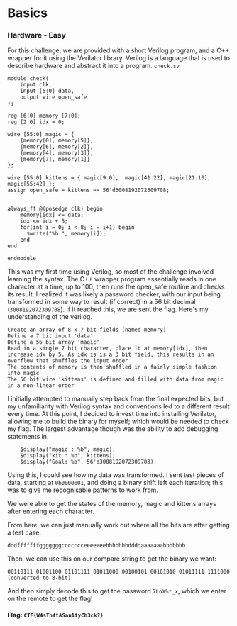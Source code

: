 # Basics
### Hardware - Easy
For this challenge, we are provided with a short Verilog program, and a C++ wrapper for it using the Verilator library. Verilog is a language that is used to describe hardware and abstract it into a program.
`check.sv`
```
module check(
    input clk,
    input [6:0] data,
    output wire open_safe
);

reg [6:0] memory [7:0];
reg [2:0] idx = 0;

wire [55:0] magic = {
    {memory[0], memory[5]},
    {memory[6], memory[2]},
    {memory[4], memory[3]},
    {memory[7], memory[1]}
};

wire [55:0] kittens = { magic[9:0],  magic[41:22], magic[21:10], magic[55:42] };
assign open_safe = kittens == 56'd3008192072309708;


always_ff @(posedge clk) begin
    memory[idx] <= data;
    idx <= idx + 5;
    for(int i = 0; i < 8; i = i+1) begin
      $write("%b ", memory[i]);
    end
end

endmodule
```
This was my first time using Verilog, so most of the challenge involved learning the syntax. The C++ wrapper program essentially reads in one character at a time, up to 100, then runs the open_safe routine and checks its result. I realized it was likely a password checker, with our input being transformed in some way to result (if correct) in a 56 bit decimal (`3008192072309708`). If it reached this, we are sent the flag. Here's my understanding of the verilog.
```
Create an array of 8 x 7 bit fields (named memory)
Define a 7 bit input 'data'
Define a 56 bit array 'magic'
Read in a single 7 bit character, place it at memory[idx], then increase idx by 5. As idx is is a 3 bit field, this results in an overflow that shuffles the input order
The contents of memory is then shuffled in a fairly simple fashion into magic
The 56 bit wire 'kittens' is defined and filled with data from magic in a non-linear order
```
I initially attempted to manually step back from the final expected bits, but my unfamiliarity with Verilog syntax and conventions led to a different result every time. At this point, I decided to invest time into installing Verilator, allowing me to build the binary for myself; which would be needed to check my flag. The largest advantage though was the ability to add debugging statements in.
```
    $display("magic : %b", magic);
    $display("kit : %b", kittens);
    $display("Goal: %b", 56'd3008192072309708);
```
Using this, I could see how my data was transformed. I sent test pieces of data, starting at `0b0000001`, and doing a binary shift left each iteration; this was to give me recognisable patterns to work from.

We were able to get the states of the memory, magic and kittens arrays after entering each character.

From here, we can just manually work out where all the bits are after getting a test case:

`dddfffffffgggggggccccccceeeeeeehhhhhhhddddaaaaaaabbbbbbb`

Then, we can use this on our compare string to get the binary we want:

`00110111 01001100 01101111 01011000 00100101 00101010 01011111 1111000 (converted to 8-bit)`

And then simply decode this to get the password `7LoX%*_x`, which we enter on the remote to get the flag!

#### Flag: `CTF{W4sTh4tASan1tyCh3ck?}`
